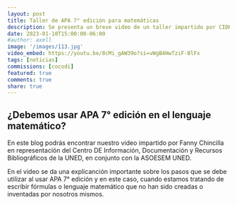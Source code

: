 ```yaml
---
layout: post
title: Taller de APA 7° edición para matemáticas
description: Se presenta un breve video de un taller impartido por CIDREB de la UNED con la ASOESEM UNED
date: 2023-01-10T15:00:00-06:00
#author: axell
image: '/images/113.jpg'
video_embed: https://youtu.be/8cMi_gAW39o?si=vWgB4HwTziF-BlFx
tags: [noticias]
commissions: [cocodi]
featured: true
comments: true
share: true
---
```

## ¿Debemos usar APA 7° edición en el lenguaje matemático?
En este blog podrás encontrar nuestro video impartido por Fanny Chincilla en representación del Centro DE Información, Documentación y Recursos Bibliográficos de la UNED, en conjunto con la ASOESEM UNED. 

En el video se da una explicanción importante sobre los pasos que se debe utilizar al usar APA 7° edición y en este caso, cuando estamos tratando de escribir fórmulas o lenguaje matemático que no han sido creadas o inventadas por nosotros mismos. 
